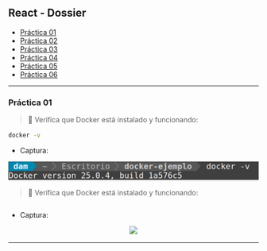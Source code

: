 <div align="justify">

## React - Dossier

- [Práctica 01](#práctica-01)
- [Práctica 02](#práctica-02)
- [Práctica 03](#práctica-03)
- [Práctica 04](#práctica-04)
- [Práctica 05](#práctica-05)
- [Práctica 06](#práctica-06)
***

### Práctica 01

> 📂
> Verifica que Docker está instalado y funcionando:
>

```bash
docker -v
```

- Captura:
<div align="center">
<img src="./img/p1-1.png"/>
</div>


> 📂
> Verifica que Docker está instalado y funcionando:
>

```bash


```

- Captura:
<div align="center">
<img src="./img/p1-2.png"/>
</div>

***
</br>